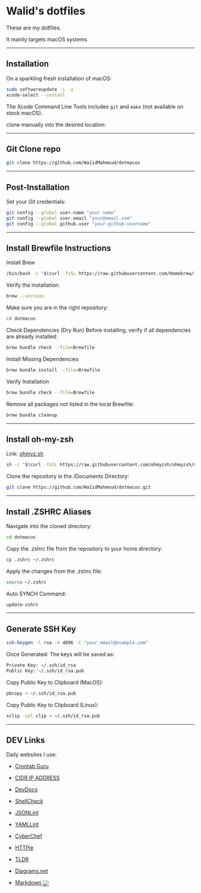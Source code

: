 # Walid's dotfiles

These are my dotfiles.

It mainly targets macOS systems

---
## Installation

On a sparkling fresh installation of macOS:

```bash
sudo softwareupdate -i -a
xcode-select --install
```

The Xcode Command Line Tools includes `git` and `make` (not available on stock macOS).

clone manually into the desired location:

---

## Git Clone repo

```bash
git clone https://github.com/Wa1idMahmoud/dotmacos
```
---
## Post-Installation

Set your Git credentials:

```sh
git config --global user.name "your name"
git config --global user.email "your@email.com"
git config --global github.user "your-github-username"
```
---

## Install Brewfile Instructions

Install Brew

```bash
/bin/bash -c "$(curl -fsSL https://raw.githubusercontent.com/Homebrew/install/HEAD/install.sh)"
```

Verify the installation:

``` bash
brew --version
```

Make sure you are in the right repository:

``` bash
cd dotmacos
```

Check Dependencies (Dry Run)
Before installing, verify if all dependencies are already installed:

``` bash
brew bundle check --file=Brewfile
```

Install Missing Dependencies

``` bash
brew bundle install --file=Brewfile
```

 Verify Installation

 ``` bash
brew bundle check --file=Brewfile
```

Remove all packages not listed in the local Brewfile:

```bash
brew bundle cleanup
```


---
## Install oh-my-zsh

Link: [ohmyz.sh](https://ohmyz.sh/)

```bash
sh -c "$(curl -fsSL https://raw.githubusercontent.com/ohmyzsh/ohmyzsh/master/tools/install.sh)"
```

Clone the repository in the /Documents Directory:

```bash
git clone https://github.com/Wa1idMahmoud/dotmacos.git
```
---
## Install .ZSHRC Aliases

Navigate into the cloned directory:

```bash
cd dotmacos
```

Copy the .zshrc file from the repository to your home directory:

```bash
cp .zshrc ~/.zshrc
```

Apply the changes from the .zshrc file:

```bash
source ~/.zshrc
```

Auto SYNCH Command:

```bash
update-zshrc
```
---

## Generate SSH Key

```bash
ssh-keygen -t rsa -b 4096 -C "your_email@example.com"
```
Once Generated:
The keys will be saved as:
```bash
Private Key: ~/.ssh/id_rsa
Public Key: ~/.ssh/id_rsa.pub
```

Copy Public Key to Clipboard (MacOS):
```bash
pbcopy < ~/.ssh/id_rsa.pub
```

Copy Public Key to Clipboard (Linux):
```bash
xclip -sel clip < ~/.ssh/id_rsa.pub
```

---
## DEV Links

Daily websites I use:

- [Crontab Guru](https://crontab.guru/#*_*_*_*_*)

- [CIDR IP ADDRESS](https://cidr.xyz/)

- [DevDocs](https://devdocs.io/)

- [ShellCheck](https://www.shellcheck.net/)

- [JSONLint](https://jsonlint.com/)

- [YAMLLint](https://www.yamllint.com/)

- [CyberChef](https://gchq.github.io/CyberChef/)

- [HTTPie](https://httpie.io/)

- [TLDR](https://tldr.sh/)

- [Diagrams.net](https://app.diagrams.net/)

- [Markdown <img src="https://markdowneditor.org/images/favicon-32x32.png" style="vertical-align: middle;">](https://markdowneditor.org)